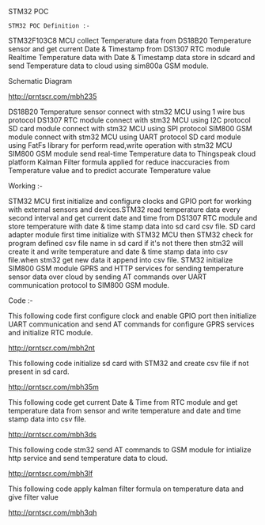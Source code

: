  
STM32 POC

    STM32 POC Definition :- 
STM32F103C8 MCU collect Temperature data from DS18B20 Temperature sensor and get current Date & Timestamp from DS1307 RTC module Realtime Temperature data with  Date & Timestamp data store in sdcard and send Temperature data to cloud using sim800a GSM module.

 Schematic Diagram

 http://prntscr.com/mbh235


DS18B20 Temperature sensor connect with stm32 MCU using 1 wire bus protocol
DS1307 RTC module connect with stm32 MCU using I2C protocol
SD card module connect with stm32 MCU using SPI protocol 
SIM800 GSM module connect with stm32 MCU using UART protocol 
SD card module using FatFs library for perform read,write operation with stm32 MCU
SIM800 GSM module send real-time Temperature data to Thingspeak cloud platform 
Kalman Filter formula applied for reduce inaccuracies from Temperature value and to predict accurate Temperature value

Working :-

STM32 MCU first initialize and configure clocks and GPIO port for working with external sensors and devices.STM32 read temperature data every second interval and get current date and time from DS1307 RTC module and store temperature with date & time stamp data into sd card csv file.
SD card adapter module first time initialize with STM32 MCU then STM32 check for program defined csv file name in sd card if it's not there then stm32 will create it and write temperature and date & time stamp data into csv file.when stm32 get new data it append into csv file.
STM32 initialize SIM800 GSM module GPRS and HTTP services for sending temperature sensor data over cloud by sending AT commands over UART communication protocol to SIM800 GSM module.

Code :-

 This following code first configure clock and enable GPIO port then initialize UART communication and send AT commands for configure GPRS services and initialize RTC module.

http://prntscr.com/mbh2nt

This following code initialize sd card with STM32 and create csv file if not present in sd card.

http://prntscr.com/mbh35m

This following code get current Date & Time from RTC module and get temperature data from sensor and write  temperature and date and time stamp data into csv file.

http://prntscr.com/mbh3ds


This following code stm32 send AT commands to GSM module for intialize http service and send temperature data to cloud.

http://prntscr.com/mbh3lf

 This following code apply kalman filter formula on temperature data and give filter value
 
http://prntscr.com/mbh3qh
